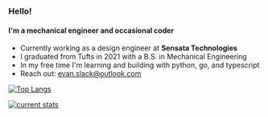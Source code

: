 ### Hello!

#### I'm a mechanical engineer and occasional coder

- Currently working as a design engineer at **Sensata Technologies**
- I graduated from Tufts in 2021 with a B.S. in Mechanical Engineering
- In my free time I'm learning and building with python, go, and typescript
- Reach out: [evan.slack@outlook.com](evan.slack@outlook.com)

[![Top Langs](https://github-readme-stats.vercel.app/api/top-langs/?username=evanofslack&layout=compact)](https://github.com/anuraghazra/github-readme-stats)

[![current stats](https://github-readme-stats.vercel.app/api/wakatime?username=evanofslack)](https://github.com/anuraghazra/github-readme-stats)
